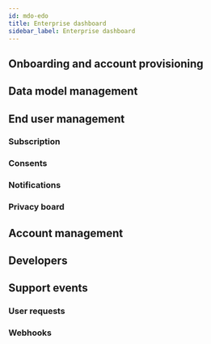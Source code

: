 ```yaml
---
id: mdo-edo
title: Enterprise dashboard
sidebar_label: Enterprise dashboard
---
```


## Onboarding and account provisioning


## Data model management


## End user management

### Subscription

### Consents

### Notifications

### Privacy board 

## Account management

## Developers

## Support events

### User requests

### Webhooks